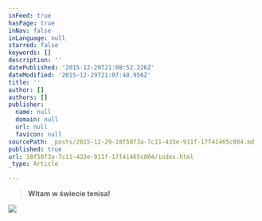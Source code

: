 ```yaml
---
inFeed: true
hasPage: true
inNav: false
inLanguage: null
starred: false
keywords: []
description: ''
datePublished: '2015-12-29T21:08:52.226Z'
dateModified: '2015-12-29T21:07:48.956Z'
title: ''
author: []
authors: []
publisher:
  name: null
  domain: null
  url: null
  favicon: null
sourcePath: _posts/2015-12-29-18f50f3a-7c11-433e-911f-17f41465c004.md
published: true
url: 18f50f3a-7c11-433e-911f-17f41465c004/index.html
_type: Article

---
```

> **Witam w świecie tenisa!**

![](https://the-grid-user-content.s3-us-west-2.amazonaws.com/246df3ce-da59-4ccb-8a4a-67ac32567615.png)
